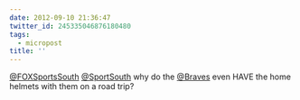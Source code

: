 ```yaml
---
date: 2012-09-10 21:36:47
twitter_id: 245335046876180480
tags:
  - micropost
title: ''
---
```


[@FOXSportsSouth](https://twitter.com/FOXSportsSouth) [@SportSouth](https://twitter.com/SportSouth) why do the [@Braves](https://twitter.com/Braves) even HAVE the home helmets with them on a road trip?
